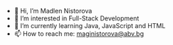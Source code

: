 - 👋 Hi, I’m Madlen Nistorova 
- 👀 I’m interested in Full-Stack Development 
- 🌱 I’m currently learning Java, JavaScript and HTML
- 📫 How to reach me: maginistorova@abv.bg 

<!---
maginistorova/maginistorova is a ✨ special ✨ repository because its `README.md` (this file) appears on your GitHub profile.
You can click the Preview link to take a look at your changes.
--->
